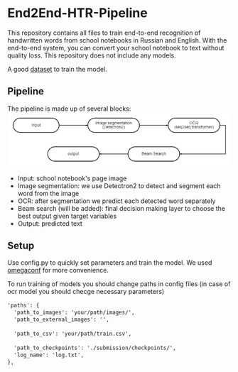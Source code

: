 # End2End-HTR-Pipeline

This repository contains all files to train end-to-end recognition of handwritten words from school notebooks in Russian and English. With the end-to-end system, you can convert your school notebook to text without quality loss. This repository does not include any models. 

A good [dataset](https://github.com/abdoelsayed2016/HKR_Dataset) to train the model.

## Pipeline

The pipeline is made up of several blocks:
![blocks](https://github.com/RadmirZ/End2End-HTR-Pipeline/blob/main/diagram.png)
- Input: school notebook's page image
- Image segmentation: we use Detectron2 to detect and segment each word from the image
- OCR: after segmentation we predict each detected word separately
- Beam search (will be added): final decision making layer to choose the best output given target variables
- Output: predicted text

## Setup

Use config.py to quickly set parameters and train the model. We used [omegaconf](https://github.com/omry/omegaconf) for more convenience.

To run training of models you should change paths in config files (in case of ocr model you should checge necessary parameters)<br>
```jsonc
'paths': {
  'path_to_images': 'your/path/images/',
  'path_to_external_images': '',

  'path_to_csv': 'your/path/train.csv',

  'path_to_checkpoints': './submission/checkpoints/',
  'log_name': 'log.txt',
},
```
